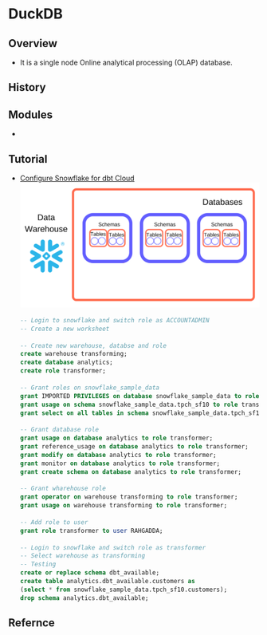 # DuckDB

## Overview
- It is a single node Online analytical processing (OLAP) database. 

## History
## Modules
-

## Tutorial
- [Configure Snowflake for dbt Cloud](https://www.youtube.com/watch?v=kbCkwhySV_I) 
  ![](00-images/snowflake-data-warehouse-architecture.png)
  ```sql
  -- Login to snowflake and switch role as ACCOUNTADMIN
  -- Create a new worksheet
  
  -- Create new warehouse, databse and role
  create warehouse transforming;
  create database analytics;
  create role transformer;

  -- Grant roles on snowflake_sample_data
  grant IMPORTED PRIVILEGES on database snowflake_sample_data to role transformer;
  grant usage on schema snowflake_sample_data.tpch_sf10 to role transformer;
  grant select on all tables in schema snowflake_sample_data.tpch_sf10 to role transformer;

  -- Grant database role
  grant usage on database analytics to role transformer;
  grant reference_usage on database analytics to role transformer;
  grant modify on database analytics to role transformer;
  grant monitor on database analytics to role transformer;
  grant create schema on database analytics to role transformer;

  -- Grant wharehouse role
  grant operator on warehouse transforming to role transformer;
  grant usage on warehouse transforming to role transformer;

  -- Add role to user
  grant role transformer to user RAHGADDA;

  -- Login to snowflake and switch role as transformer
  -- Select warehouse as transforming
  -- Testing
  create or replace schema dbt_available;
  create table analytics.dbt_available.customers as 
  (select * from snowflake_sample_data.tpch_sf10.customers);
  drop schema analytics.dbt_available;
  ```

## Refernce